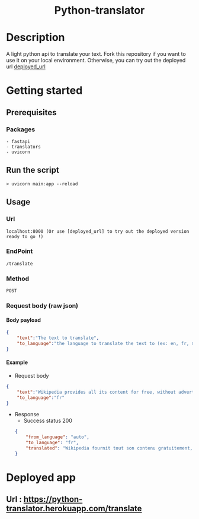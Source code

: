 [deployed_url]:https://python-translator.herokuapp.com
# <p align='center'>Python-translator</p>
# Description
A light python api to translate your text.
Fork this repository if you want to use it on your local environment. Otherwise, you can try out the deployed url [deployed_url]

# Getting started

## Prerequisites
### Packages
    - fastapi
    - translators
    - uvicorn

## Run the script
```
> uvicorn main:app --reload
```

## Usage
### Url
```
localhost:8000 (Or use [deployed_url] to try out the deployed version ready to go !)
```
### EndPoint
```
/translate
```
### Method
```
POST
```
### Request body (raw json)
#### Body payload
```json
{
    "text":"The text to translate",
    "to_language":"the language to translate the text to (ex: en, fr, mg, etc...)"
}
```
#### Example
- Request body
```json
{
    "text":"Wikipedia provides all its content for free, without advertising, and without using the exploitation of the personal data of its users.",
    "to_language":"fr"
}
```
- Response
    - Success status 200
    ```json
    {
        "from_language": "auto",
        "to_language": "fr",
        "translated": "Wikipedia fournit tout son contenu gratuitement, sans publicité, et sans utiliser l'exploitation des données personnelles de ses utilisateurs."
    }
    ```

# Deployed app
## Url : https://python-translator.herokuapp.com/translate
